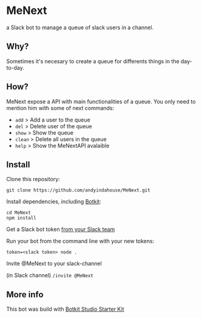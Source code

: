 # MeNext

a Slack bot to manage a queue of slack users in a channel.

## Why?

Sometimes it's necesary to create a queue for differents things in the day-to-day.

## How?

MeNext expose a API with main functionalities of a queue. You only need to mention him with some of next commands:

* `add`   >   Add a user to the queue
* `del`   >   Delete user of the queue
* `show`  >   Show the queue 
* `clean` >   Delete all users in the queue 
* `help`  >   Show the MeNextAPI avalaible 


## Install

Clone this repository:

`git clone https://github.com/andyindahouse/MeNext.git`

Install dependencies, including [Botkit](https://github.com/howdyai/botkit):

```
cd MeNext
npm install
```

Get a Slack bot token [from your Slack team](https://my.slack.com/apps/new/A0F7YS25R-bots)

Run your bot from the command line with your new tokens:

`token=<slack token> node .`

Invite @MeNext to your slack-channel 

(in Slack channel) `/invite @MeNext`

## More info

This bot was build with [Botkit Studio Starter Kit](https://github.com/howdyai/botkit-studio-starter) 


